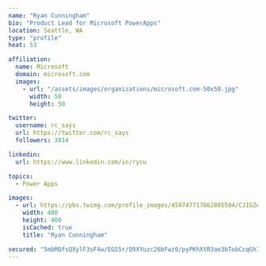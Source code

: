 ```yaml
---
name: "Ryan Cunningham"
bio: "Product Lead for Microsoft PowerApps"
location: Seattle, WA
type: "profile"
heat: 53

affiliation:
  name: Microsoft
  domain: microsoft.com
  images:
    - url: "/assets/images/organizations/microsoft.com-50x50.jpg"
      width: 50
      height: 50

twitter:
  username: rc_says
  url: https://twitter.com/rc_says
  followers: 3014

linkedin:
  url: https://www.linkedin.com/in/rycu

topics:
  - Power Apps

images:
  - url: https://pbs.twimg.com/profile_images/459747717862805504/CJIGZejd_400x400.png
    width: 400
    height: 400
    isCached: true
    title: "Ryan Cunningham"

secured: "5mbMQfsQXylF3sF4w/EGS5r/Q9XYuzc26bFwz0/pyPKhXtR3ae3bTobCcqGhIwP27uCB9JrM3BgnnONa9OuWebasBL1Sz3+jVXlvHUXFz+BqJADjIbmM0xvWfvxIl642bExx75Ub7YfTXSdaflou2Eolri7PmiHyPDMJVnr+rN6qTk8iYO6pzq1hPx+wr01A/9fVEBya2UF2UQnqX9FAvJzA1aFIRpL20qvcfE32kQFE9DQXEWXGgLW8XLFF8hA28Gb3GGH6kJFnAOO1VAxdivLxQBKj8LQjzZDg4sUAdCDgwC78oAHCuT/7VywNuxiFqxneFT6f5SUnNZ/FbcEF9Gnf1iFC2D6DSytVBoWVuJ04U4Lm9ltQw+pQ3i5yFiibUkkUPao2011Lw2luOmC1PkgTydTqhwC+khYSAoWLJpc=;i1skIRU5k4Z96Q/jdKkzcw=="
---
```


